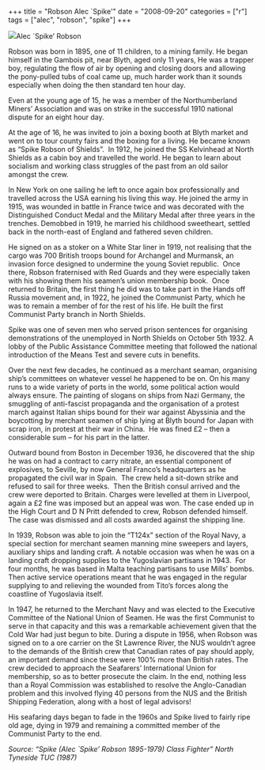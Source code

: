 +++
title = "Robson Alec `Spike'"
date = "2008-09-20"
categories = ["r"]
tags = ["alec", "robson", "spike"]
+++

![](http://79.170.40.183/grahamstevenson.me.uk/images/stories/communist_biographies/robson%20alec%20spike.JPG)Alec \`Spike’ Robson



Robson was born in 1895, one of 11 children, to a mining family. He began himself in the Gambois pit, near Blyth, aged only 11 years, He was a trapper boy, regulating the flow of air by opening and closing doors and allowing the pony-pulled tubs of coal came up, much harder work than it sounds especially when doing the then standard ten hour day.

Even at the young age of 15, he was a member of the Northumberland Miners’ Association and was on strike in the successful 1910 national dispute for an eight hour day.    

At the age of 16, he was invited to join a boxing booth at Blyth market and went on to tour county fairs and the boxing for a living. He became known as “Spike Robson of Shields”.  In 1912, he joined the SS Kelvinhead at North Shields as a cabin boy and travelled the world. He began to learn about socialism and working class struggles of the past from an old sailor amongst the crew.

In New York on one sailing he left to once again box professionally and travelled across the USA earning his living this way. He joined the army in 1915, was wounded in battle in France twice and was decorated with the Distinguished Conduct Medal and the Military Medal after three years in the trenches. Demobbed in 1919, he married his childhood sweetheart, settled back in the north-east of England and fathered seven children.

He signed on as a stoker on a White Star liner in 1919, not realising that the cargo was 700 British troops bound for Archangel and Murmansk, an invasion force designed to undermine the young Soviet republic.  Once there, Robson fraternised with Red Guards and they were especially taken with his showing them his seamen’s union membership book.  Once returned to Britain, the first thing he did was to take part in the Hands off Russia movement and, in 1922, he joined the Communist Party, which he was to remain a member of for the rest of his life. He built the first Communist Party branch in North Shields.

Spike was one of seven men who served prison sentences for organising demonstrations of the unemployed in North Shields on October 5th 1932. A lobby of the Public Assistance Committee meeting that followed the national introduction of the Means Test and severe cuts in benefits.

Over the next few decades, he continued as a merchant seaman, organising ship’s committees on whatever vessel he happened to be on. On his many runs to a wide variety of ports in the world, some political action would always ensure. The painting of slogans on ships from Nazi Germany, the smuggling of anti-fascist propaganda and the organisation of a protest march against Italian ships bound for their war against Abyssinia and the boycotting by merchant seamen of ship lying at Blyth bound for Japan with scrap iron, in protest at their war in China.  He was fined £2 – then a considerable sum – for his part in the latter.

Outward bound from Boston in December 1936, he discovered that the ship he was on had a contract to carry nitrate, an essential component of explosives, to Seville, by now General Franco’s headquarters as he propagated the civil war in Spain.  The crew held a sit-down strike and refused to sail for three weeks.  Then the British consul arrived and the crew were deported to Britain. Charges were levelled at them in Liverpool, again a £2 fine was imposed but an appeal was won. The case ended up in the High Court and D N Pritt defended to crew, Robson defended himself. The case was dismissed and all costs awarded against the shipping line.

In 1939, Robson was able to join the “T124x” section of the Royal Navy, a special section for merchant seamen manning mine sweepers and layers, auxiliary ships and landing craft. A notable occasion was when he was on a landing craft dropping supplies to the Yugoslavian partisans in 1943.  For four months, he was based in Malta teaching partisans to use Mills’ bombs. Then active service operations meant that he was engaged in the regular supplying to and relieving the wounded from Tito’s forces along the coastline of Yugoslavia itself.

In 1947, he returned to the Merchant Navy and was elected to the Executive Committee of the National Union of Seamen. He was the first Communist to serve in that capacity and this was a remarkable achievement given that the Cold War had just begun to bite. During a dispute in 1956, when Robson was signed on to a ore carrier on the St Lawrence River, the NUS wouldn’t agree to the demands of the British crew that Canadian rates of pay should apply, an important demand since these were 100% more than British rates. The crew decided to approach the Seafarers’ International Union for membership, so as to better prosecute the claim. In the end, nothing less than a Royal Commission was established to resolve the Anglo-Canadian problem and this involved flying 40 persons from the NUS and the British Shipping Federation, along with a host of legal advisors!          

His seafaring days began to fade in the 1960s and Spike lived to fairly ripe old age, dying in 1979 and remaining a committed member of the Communist Party to the end.

_Source: “Spike (Alec \`Spike’ Robson 1895-1979) Class Fighter”_ _North Tyneside_ _TUC_ _(1987)_


